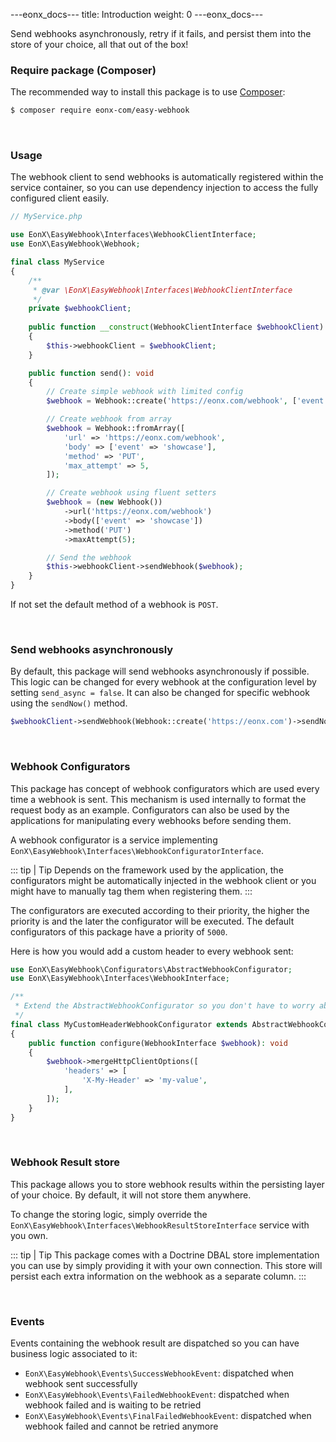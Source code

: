 ---eonx_docs---
title: Introduction
weight: 0
---eonx_docs---

Send webhooks asynchronously, retry if it fails, and persist them into the store of your choice, all that out of the box!

### Require package (Composer)

The recommended way to install this package is to use [Composer][1]:

```bash
$ composer require eonx-com/easy-webhook
```

<br>

### Usage

The webhook client to send webhooks is automatically registered within the service container, so you can use 
dependency injection to access the fully configured client easily.

```php
// MyService.php

use EonX\EasyWebhook\Interfaces\WebhookClientInterface;
use EonX\EasyWebhook\Webhook;

final class MyService
{
    /**
     * @var \EonX\EasyWebhook\Interfaces\WebhookClientInterface
     */
    private $webhookClient;
    
    public function __construct(WebhookClientInterface $webhookClient) 
    {
        $this->webhookClient = $webhookClient;
    }

    public function send(): void
    {
        // Create simple webhook with limited config
        $webhook = Webhook::create('https://eonx.com/webhook', ['event' => 'showcase'], 'PUT');

        // Create webhook from array
        $webhook = Webhook::fromArray([
            'url' => 'https://eonx.com/webhook',
            'body' => ['event' => 'showcase'],
            'method' => 'PUT',
            'max_attempt' => 5,
        ]);

        // Create webhook using fluent setters
        $webhook = (new Webhook())
            ->url('https://eonx.com/webhook')
            ->body(['event' => 'showcase'])
            ->method('PUT')
            ->maxAttempt(5);

        // Send the webhook
        $this->webhookClient->sendWebhook($webhook);
    }
}
```

If not set the default method of a webhook is `POST`.

<br>

### Send webhooks asynchronously

By default, this package will send webhooks asynchronously if possible. This logic can be changed for every webhook
at the configuration level by setting `send_async = false`. It can also be changed for specific webhook using the 
`sendNow()` method.

```php
$webhookClient->sendWebhook(Webhook::create('https://eonx.com')->sendNow());
``` 

<br>

### Webhook Configurators

This package has concept of webhook configurators which are used every time a webhook is sent. This mechanism is used
internally to format the request body as an example. Configurators can also be used by the applications for manipulating
every webhooks before sending them.

A webhook configurator is a service implementing `EonX\EasyWebhook\Interfaces\WebhookConfiguratorInterface`. 

<p style="display: none;"></p>

::: tip | Tip
Depends on the framework used by the application, the configurators might be automatically injected in the webhook 
client or you might have to manually tag them when registering them.
:::

The configurators are executed according to their priority, the higher the priority is and the later the configurator
will be executed. The default configurators of this package have a priority of `5000`.

Here is how you would add a custom header to every webhook sent:

```php
use EonX\EasyWebhook\Configurators\AbstractWebhookConfigurator;
use EonX\EasyWebhook\Interfaces\WebhookInterface;

/**
 * Extend the AbstractWebhookConfigurator so you don't have to worry about priority.
 */
final class MyCustomHeaderWebhookConfigurator extends AbstractWebhookConfigurator
{
    public function configure(WebhookInterface $webhook): void
    {
        $webhook->mergeHttpClientOptions([
            'headers' => [
                'X-My-Header' => 'my-value',
            ],
        ]);
    }
}
```

<br>

### Webhook Result store

This package allows you to store webhook results within the persisting layer of your choice. By default, it will not
store them anywhere.

To change the storing logic, simply override the `EonX\EasyWebhook\Interfaces\WebhookResultStoreInterface` service 
with you own.

<p style="display: none;"></p>

::: tip | Tip
This package comes with a Doctrine DBAL store implementation you can use by simply providing it with your own connection.
This store will persist each extra information on the webhook as a separate column.
:::

<br>

### Events

Events containing the webhook result are dispatched so you can have business logic associated to it:

- `EonX\EasyWebhook\Events\SuccessWebhookEvent`: dispatched when webhook sent successfully 
- `EonX\EasyWebhook\Events\FailedWebhookEvent`: dispatched when webhook failed and is waiting to be retried 
- `EonX\EasyWebhook\Events\FinalFailedWebhookEvent`: dispatched when webhook failed and cannot be retried anymore 

[1]: https://getcomposer.org/
